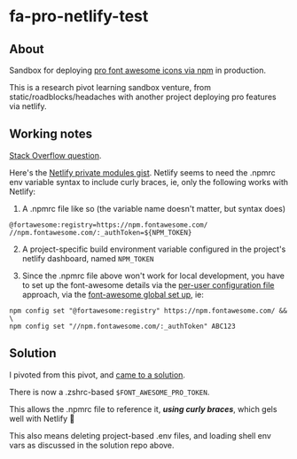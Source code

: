 # fa-pro-netlify-test

## About

Sandbox for deploying [pro font awesome icons via npm](https://fontawesome.com/how-to-use/on-the-web/setup/using-package-managers) in production.

This is a research pivot learning sandbox venture, from static/roadblocks/headaches with another project deploying pro features via netlify.

## Working notes

[Stack Overflow question](https://stackoverflow.com/questions/55514076/npmrc-config-file-not-reading-environment-variable-to-download-private-node-mod).

Here's the [Netlify private modules gist](https://gist.github.com/biilmann/0b2250095eedc188d0c9). Netlify seems to need the .npmrc env variable syntax to include curly braces, ie, only the following works with Netlify:

1. A .npmrc file like so (the variable name doesn't matter, but syntax does)

```
@fortawesome:registry=https://npm.fontawesome.com/
//npm.fontawesome.com/:_authToken=${NPM_TOKEN}
```

2. A project-specific build environment variable configured in the project's netlify dashboard, named `NPM_TOKEN`

3. Since the .npmrc file above won't work for local development, you have to set up the font-awesome details via the [per-user configuration file](https://docs.npmjs.com/misc/config#npmrc-files) approach, via the [font-awesome global set up](https://fontawesome.com/how-to-use/on-the-web/setup/using-package-managers#installing-pro), ie:

```
npm config set "@fortawesome:registry" https://npm.fontawesome.com/ && \
npm config set "//npm.fontawesome.com/:_authToken" ABC123
```

## Solution

I pivoted from this pivot, and [came to a solution](https://github.com/brianzelip/npm-private-mods-test/commit/4fef535d0dfa73aafeb590758b1df6b34eb626bb).

There is now a .zshrc-based `$FONT_AWESOME_PRO_TOKEN`.

This allows the .npmrc file to reference it, **_using curly braces_**, which gels well with Netlify 🍻

This also means deleting project-based .env files, and loading shell env vars as discussed in the solution repo above.
